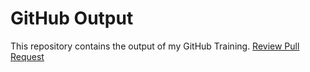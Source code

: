 # GitHub Output
This repository contains the output of my GitHub Training.
[Review Pull Request](https://github.com/ajmasong/Training-in-the-GitHub/blob/main/skills-review-pull-requests/performed-task.md)

